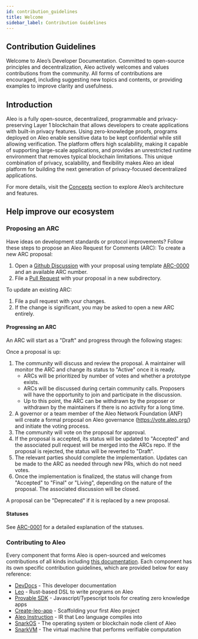 ```yaml
---
id: contribution_guidelines
title: Welcome
sidebar_label: Contribution Guidelines
---
```

## Contribution Guidelines
Welcome to Aleo’s Developer Documentation. Committed to open-source principles and decentralization, Aleo actively welcomes and values contributions from the community. All forms of contributions are encouraged, including suggesting new topics and contents, or providing examples to improve clarity and usefulness.

## Introduction
Aleo is a fully open-source, decentralized, programmable and privacy-preserving Layer 1 blockchain that allows developers to create applications with built-in privacy features. Using zero-knowledge proofs, programs deployed on Aleo enable sensitive data to be kept confidential while still allowing verification. The platform offers high scalability, making it capable of supporting large-scale applications, and provides an unrestricted runtime environment that removes typical blockchain limitations. This unique combination of privacy, scalability, and flexibility makes Aleo an ideal platform for building the next generation of privacy-focused decentralized applications.   

For more details, visit the [Concepts](../concepts/fundamentals/00_accounts.md) section to explore Aleo’s architecture and features.

## Help improve our ecosystem
### Proposing an ARC
Have ideas on development standards or protocol improvements? Follow these steps to propose an Aleo Request for Comments (ARC):
To create a new ARC proposal:
1. Open a [Github Discussion](https://github.com/AleoHQ/ARCs/discussions/categories/arcs) with your proposal using template [ARC-0000](https://github.com/ProvableHQ/ARCs/tree/master/arc-0000) and an available ARC number.
2. File a [Pull Request](https://github.com/AleoHQ/ARCs/pulls) with your proposal in a new subdirectory.

To update an existing ARC:
1. File a pull request with your changes. 
2. If the change is significant, you may be asked to open a new ARC entirely.

#### Progressing an ARC

An ARC will start as a "Draft" and progress through the following stages:

Once a proposal is up:
1. The community will discuss and review the proposal. A maintainer will monitor the ARC and change its status to "Active" once it is ready. 
    * ARCs will be prioritized by number of votes and whether a prototype exists.
    * ARCs will be discussed during certain community calls. Proposers will have the opportunity to join and participate in the discussion.
    * Up to this point, the ARC can be withdrawn by the proposer or withdrawn by the maintainers if there is no activity for a long time.
2. A governor or a team member of the Aleo Network Foundation (ANF) will create a formal proposal on Aleo governance (https://vote.aleo.org/) and initiate the voting process.
3. The community will vote on the proposal for approval.
4. If the proposal is accepted, its status will be updated to "Accepted" and the associated pull request will be merged into the ARCs repo. If the proposal is rejected, the status will be reverted to "Draft".
5. The relevant parties should complete the implementation. Updates can be made to the ARC as needed through new PRs, which do not need votes.
6. Once the implementation is finalized, the status will change from "Accepted" to "Final" or "Living", depending on the nature of the proposal. The associated discussion will be closed.

A proposal can be "Deprecated" if it is replaced by a new proposal.

#### Statuses

See [ARC-0001](https://github.com/ProvableHQ/ARCs/tree/master/arc-0001) for a detailed explanation of the statuses.

### Contributing to Aleo
Every component that forms Aleo is open-sourced and welcomes contributions of all kinds including [this documentation](./01_documentation_contribute.md). Each component has its own specific contribution guidelines, which are provided below for easy reference:  
- [DevDocs](./01_documentation_contribute.md) - This developer documentation  
- [Leo](https://docs.leo-lang.org/leo/resources#contributing) - Rust-based DSL to write programs on Aleo  
- [Provable SDK](https://github.com/ProvableHQ/sdk/tree/mainnet/sdk) - Javascript/Typescript tools for creating zero knowledge apps  
- [Create-leo-app](https://github.com/ProvableHQ/sdk/tree/mainnet/create-leo-app) - Scaffolding your first Aleo project  
- [Aleo Instruction](../guides/aleo/00_aleo_overview.md) - IR that Leo language compiles into  
- [SnarkOS](./02_snarkos_contribute.md) - The operating system or blockchain node client of Aleo  
- [SnarkVM](./03_snarkvm_contribute.md) - The virtual machine that performs verifiable computation  
